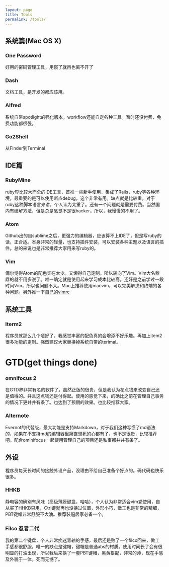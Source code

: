 ```yaml
---
layout: page
title: Tools
permalink: /tools/
---
```

## 系统篇(Mac OS X)

### One Password
好用的密码管理工具，用惯了就再也离不开了

### Dash
文档工具，是开发的都应该用。

### Alfred
系统自带spotlight的强化版本，workflow还能自定各种工具。暂时还没付费，免费功能都很强。

### Go2Shell
从Finder到Terminal

## IDE篇

### RubyMine
ruby界比较大而全的IDE工具，首推一些新手使用，集成了Rails，ruby等各种环境，最重要的是可以使用断点debug，这个非常有用。缺点就是比较重，对于ruby这种脚本语言来讲，个人认为太重了。还有一个问题就是需要付费。当然国内有破解方法，但是总是感觉不是很hacker，所以，我慢慢的不用了。

### Atom
Github出的自sublime之后，更强力的编辑器，应该算不上IDE了，但是写ruby的话，正合适。本身非常的轻量，也支持插件安装，可以安装各种主题以及语言的插件。总的来说也是非常推荐大家用来写ruby的。

### Vim
偶尔觉得Atom的配色实在太少。又懒得自己定制。所以转向了Vim。Vim大名鼎鼎的就不用多说了。唯一确定就是使用起来学习成本比较高。还好是之前学过一段时间Vim，所以也问题不大。Mac上推荐使用macvim，可以完美解决和终端的各种问题。另外推一下[自己的vimrc](https://github.com/Edison-Hsu/vimrc)

## 系统工具

### Iterm2
程序员就那么几个嗜好了，我感觉丰富的配色真的会增添不好乐趣。再加上item2很多功能的定制。强烈建议大家替换掉系统自带的terimal。

# GTD(get things done)

### omnifocus 2
在GTD界非常有名的软件了。虽然正版的很贵，但是我认为花点钱来改变自己还是值得的。并且这点钱还是付得起。使用的感觉下来，的确比之前在管理自己事务的情况下更井井有条了。也达到了预期的效果。也比较推荐大家。

### Alternote
Evernot的代替版，最大功能是支持Markdown，对于我们这种写惯了md语法的，如果在不支持md的编辑器里简直想死的心都有了，也不是很贵，比较推荐吧。配合ominifocus一起使用管理自己的项目还是私事都井井有条了。

## 外设
程序员每天长时间的接触外设产品，没理由不给自己准备个好点的。码代码也快乐很多。

### HHKB
静电容的确别有风味（高级薄膜键盘，哈哈），个人认为非常适合vim党使用，自从买了HHKB只用，Ctrl键就再也没换过位置，外形小巧，做工也是非常的精细，PBT键帽非常舒服不大油。推荐装逼居家必备一个。

### Filco 忍者二代
我的第二个键盘，个人非常痴迷青轴的手感，最后还是败了一个filco回来，做工手感都很舒服，唯一的缺点是键帽，键帽是普通abs的材质。使用时间长了会有很明显的打油出现，所以我后来换了一套PBT键帽，黑黄搭配，非常的帅，现在手感及外貌于一体。死而无憾了。
